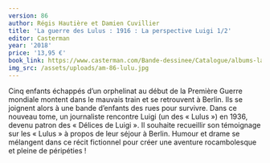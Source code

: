 ```yaml
---
version: 86
author: Régis Hautière et Damien Cuvillier
title: 'La guerre des Lulus : 1916 : La perspective Luigi 1/2'
editor: Casterman
year: '2018'
price: '13,95 €'
book_link: https://www.casterman.com/Bande-dessinee/Catalogue/albums-la-guerre-des-lulus/1916-la-perspective-luigi-1
img_src: /assets/uploads/am-86-lulu.jpg
---
```

Cinq enfants échappés d’un orphelinat au début de la Première Guerre mondiale montent dans le mauvais train et se retrouvent à Berlin. Ils se joignent alors à une bande d’enfants des rues pour survivre. Dans ce nouveau tome, un journaliste rencontre Luigi (un des « Lulus ») en 1936, devenu patron des « Délices de Luigi ». Il souhaite recueillir son témoignage sur les « Lulus » à propos de leur séjour à Berlin. Humour et drame se mélangent dans ce récit fictionnel pour créer une aventure rocambolesque et pleine de péripéties !
